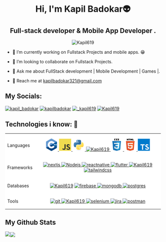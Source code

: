 <h1 align="center">Hi, I'm Kapil Badokar👽</h1>

<h2 align="center">Full-stack developer & Mobile App Developer .</h2>
<p align="center"> <img src="https://komarev.com/ghpvc/?username=Kapil619&label=Profile%20views&color=0e75b6&style=flat" alt="Kapil619" /> </p>



-  🔭 I’m currently working on Fullstack Projects and mobile apps. 😁

- 👯 I’m looking to collaborate on Fullstack Projects.

- 💬 Ask me about FullStack development | Mobile Development | Games |.
  
-  📩 Reach me at kapilbadokar321@gmail.com


## My Socials:
<p align="left">
<a href="https://twitter.com/kapil_badokar" target="blank"><img align="center" src="https://raw.githubusercontent.com/rahuldkjain/github-profile-readme-generator/master/src/images/icons/Social/twitter.svg" alt="kapil_badokar" height="30" width="40" /></a>
<a href="https://www.linkedin.com/in/kapil-badokar" target="blank"><img align="center" src="https://raw.githubusercontent.com/rahuldkjain/github-profile-readme-generator/master/src/images/icons/Social/linked-in-alt.svg" alt="kapilbadokar" height="30" width="40" /></a>
<a href="https://www.instagram.com/_kapil619/" target="blank"><img align="center" src="https://raw.githubusercontent.com/rahuldkjain/github-profile-readme-generator/master/src/images/icons/Social/instagram.svg" alt="_kapil619" height="30" width="40" /></a>
<a href="discordapp.com/users/630089077261336602"  target="blank" >
    <img align="center" src="https://skillicons.dev/icons?i=discord" alt="Kapil619" height="30" width="40" />
  </a>
</p>




## Technologies i know: 🫡


<table align="center" style="background-color: white;">
  <tr>
    <td> Languages</td>
    <td>
      <p align="center">
        <a href="https://www.w3schools.com/cpp/" target="_blank" rel="noreferrer"> <img src="https://raw.githubusercontent.com/devicons/devicon/master/icons/cplusplus/cplusplus-original.svg" alt="cplusplus" width="40" height="40"/> </a>
        <a href="https://developer.mozilla.org/en-US/docs/Web/JavaScript" target="_blank" rel="noreferrer">
          <img src="https://raw.githubusercontent.com/devicons/devicon/master/icons/javascript/javascript-original.svg" alt="javascript" width="40" height="40"/>
        </a>
        <a href="https://www.python.org/" target="_blank" rel="noreferrer">
          <img src="https://raw.githubusercontent.com/devicons/devicon/master/icons/python/python-original.svg" alt="python" width="40" height="40"/>
        </a>
        <a href="https://www.java.com/" target="_blank" rel="noreferrer">
          <img src="https://skillicons.dev/icons?i=java" alt="Kapil619" height="40" width="40" />
        </a>
         <a href="https://www.w3schools.com/css/" target="_blank" rel="noreferrer"> <img src="https://raw.githubusercontent.com/devicons/devicon/master/icons/css3/css3-original-wordmark.svg" alt="css3" width="40" height="40"/> </a> 
          <a href="https://www.w3.org/html/" target="_blank" rel="noreferrer"> <img src="https://raw.githubusercontent.com/devicons/devicon/master/icons/html5/html5-original-wordmark.svg" alt="html5" width="40" height="40"/> </a>
        <a href="https://www.typescriptlang.org/" target="_blank" rel="noreferrer"> <img src="https://raw.githubusercontent.com/devicons/devicon/master/icons/typescript/typescript-original.svg" alt="typescript" width="40" height="40"/> </a> 
      </p>
    </td>
  </tr>
  <tr>
    <td> Frameworks</td>
    <td>
      <p align="center">
        <a href="https://nextjs.org/" target="_blank" rel="noreferrer"> <img src="https://skillicons.dev/icons?i=nextjs" alt="nextjs" height="40" width="40" /> </a>
        <a href="https://nodejs.org" target="_blank" rel="noreferrer"> <img src="https://skillicons.dev/icons?i=nodejs" alt="Nodejs" height="40" width="40" /> </a>
        <a href="https://reactnative.dev/" target="_blank" rel="noreferrer"> <img src="https://reactnative.dev/img/header_logo.svg" alt="reactnative" width="40" height="40"/> </a>
        <a href="https://flutter.com/" target="_blank" rel="noreferrer"> <img src="https://cdn.jsdelivr.net/gh/devicons/devicon@latest/icons/flutter/flutter-original.svg" alt="flutter" width="40" height="40" /> </a>  
         <a href="https://django.com/" target="_blank" rel="noreferrer"> <img src="https://skillicons.dev/icons?i=django" alt="Kapil619" height="40" width="40" /></a>  
         <a href="https://tailwindcss.com/" target="_blank" rel="noreferrer"> 
            <img src="https://cdn.jsdelivr.net/gh/devicons/devicon@latest/icons/tailwindcss/tailwindcss-original.svg"
           alt="tailwindcss" width="40" height="40" /> </a>           
      </p>
    </td>
  </tr>
   <tr>
    <td> Databases</td>
    <td>
      <p align="center">
        <a href="https://www.mysql.com/" target="_blank" rel="noreferrer">
          <img src="https://skillicons.dev/icons?i=mysql&theme=light" alt="Kapil619" height="40" width="40" /></a>
        <a href="https://firebase.google.com/" target="_blank" rel="noreferrer"><img src="https://cdn.jsdelivr.net/gh/devicons/devicon@latest/icons/firebase/firebase-original.svg" alt="firebase" width="40" height="40"/> </a>    
         <a href="https://www.mongodb.com/" target="_blank" rel="noreferrer"><img src="https://cdn.jsdelivr.net/gh/devicons/devicon@latest/icons/mongodb/mongodb-original.svg" alt="mongodb" width="40" height="40"/> </a>   
           <a href="https://www.mysql.com/" target="_blank" rel="noreferrer"><img src="https://cdn.jsdelivr.net/gh/devicons/devicon@latest/icons/postgresql/postgresql-original.svg" alt="postgres" width="40" height="40"/> </a>    
      </p>
    </td>
  </tr>
  <tr>
    <td> Tools</td>
    <td>
      <p align="center">
        <a href="https://www.mysql.com/" target="_blank" rel="noreferrer"> 
            <img src="https://cdn.jsdelivr.net/gh/devicons/devicon@latest/icons/git/git-original.svg" alt="git" width="40" height="40"/> </a>
        <a href="https://www.github.com/" target="_blank" rel="noreferrer">
           <img src="https://skillicons.dev/icons?i=github" alt="Kapil619" height="40" width="40" /> </a>    
         <a href="https://www.selenium.dev/" target="_blank" rel="noreferrer">
            <img src="https://cdn.jsdelivr.net/gh/devicons/devicon@latest/icons/selenium/selenium-original.svg"
           alt="selenium" width="40" height="40"/> </a>   
           <a href="https://www.mysql.com/" target="_blank" rel="noreferrer">
            <img src="https://cdn.jsdelivr.net/gh/devicons/devicon@latest/icons/jira/jira-original-wordmark.svg"
           alt="jira" width="40" height="40"/> </a>    
        <a href="https://www.postman.com/" target="_blank" rel="noreferrer">
            <img src="https://cdn.jsdelivr.net/gh/devicons/devicon@latest/icons/postman/postman-original.svg"
           alt="postman" width="40" height="40"/> </a>     
      </p>
    </td>
  </tr>
</table>




## My Github Stats

<img align="left" src="https://streak-stats.demolab.com/?user=Kapil619&exclude_days=Sun%2CSat"/>

<img align="center" src="https://github-readme-stats.vercel.app/api?username=Kapil619&show_icons=true"/>


